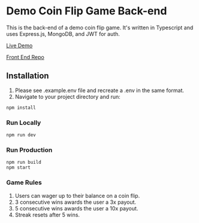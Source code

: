 # Demo Coin Flip Game Back-end

This is the back-end of a demo coin flip game. It's written in Typescript and uses Express.js, MongoDB, and JWT for auth.

[Live Demo](https://coin-flip-game-7210e.web.app)

[Front End Repo](https://github.com/XDapps/coin-flip-game-front-end)


## Installation

1. Please see .example.env file and recreate a .env in the same format.
2. Navigate to your project directory and run:

```shell
npm install
```

### Run Locally

```shell
npm run dev
```

### Run Production

```shell
npm run build
npm start
```

### Game Rules

1. Users can wager up to their balance on a coin flip.
2. 3 consecutive wins awards the user a 3x payout.
3. 5 consecutive wins awards the user a 10x payout.
4. Streak resets after 5 wins.

